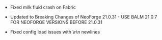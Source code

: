 - Fixed milk fluid crash on Fabric

- Updated to Breaking Changes of NeoForge 21.0.31 - USE BALM 21.0.7 FOR NEOFORGE VERSIONS BEFORE 21.0.31
- Fixed config load issues with \r\n newlines